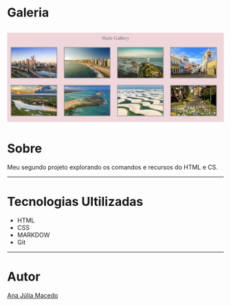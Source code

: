 # Galeria
![](./print.png)
---
# Sobre
Meu segundo projeto explorando os comandos e recursos do HTML e CS.

---
# Tecnologias Ultilizadas
- HTML
- CSS
- MARKDOW
- Git 

---

# Autor 
[Ana Júlia Macedo](www.linkedin.com/in/ana-júlia-macedo-157990308)

 
